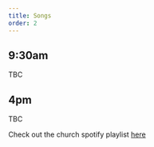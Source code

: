 ```yaml
---
title: Songs
order: 2
---
```


## 9:30am 
TBC

## 4pm 
TBC
   
Check out the church spotify playlist [here](https://open.spotify.com/playlist/3gh0ZKXkJBDbNEnZqJJDXj?si=0908aa3f87544643)
